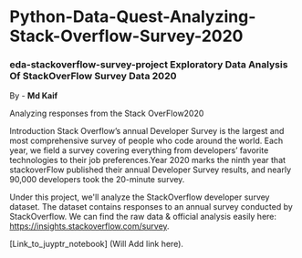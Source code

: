 # Python-Data-Quest-Analyzing-Stack-Overflow-Survey-2020
<h3>eda-stackoverflow-survey-project
Exploratory Data Analysis Of StackOverFlow Survey
Data 2020</h3>

By - **Md Kaif**

Analyzing responses from the Stack OverFlow2020

Introduction
Stack Overflow’s annual Developer Survey is the largest and most comprehensive survey of people who code around the world. Each year, we field a survey covering everything from developers’ favorite technologies to their job preferences.Year 2020 marks the ninth year that stackoverFlow published their annual Developer Survey results, and nearly 90,000 developers took the 20-minute  survey.


Under this project, we'll analyze the StackOverflow developer survey dataset. The dataset contains responses to an annual survey conducted by StackOverflow. We can find the raw data & official analysis easily here: https://insights.stackoverflow.com/survey.

[Link_to_juyptr_notebook] (Will Add link here).

